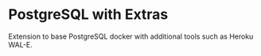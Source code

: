 PostgreSQL with Extras
======================

Extension to base PostgreSQL docker with additional tools such as Heroku WAL-E.

